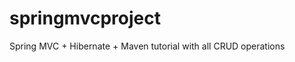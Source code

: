 springmvcproject
================

Spring MVC + Hibernate + Maven tutorial with all CRUD operations
